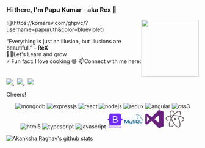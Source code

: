 
### Hi there, I'm Papu Kumar - aka Rex 👋
<img align ="right" src = "https://i.imgur.com/w4pKOQi.jpg" width="150" height="150">
![](https://komarev.com/ghpvc/?username=papuruth&color=blueviolet) 

“Everything is just an illusion, but illusions are beautiful.” – **ReX** <br />
👨‍💻Let's Learn and grow<br />
⚡ Fun fact: I love cooking :smile:
📫Connect with me here:<br />
 <br />
 <p>
  <a href="https://www.linkedin.com/in/papuruth/">
    <img src="https://img.shields.io/badge/Papu-Kumar-386938188?style=flat&logo=linkedin">
  </a> &nbsp; 
  <a href="https://twitter.com/papuruth">
    <img src="https://img.shields.io/badge/@Papuruth-30302f?style=flat&logo=twitter">
  </a>&nbsp;
 <a href="mailto:papu.kumar@kelltontech.com">
    <img src="https://img.shields.io/badge/Papu-Kumar-386938188?style=flat&logo=gmail">
  </a>
</p>

Cheers!
<p align="center">
<img src=https://devicons.github.io/devicon/devicon.git/icons/mongodb/mongodb-plain.svg alt=mongodb width="40" height="40"/>
<img src=https://devicons.github.io/devicon/devicon.git/icons/express/express-original.svg alt=expressjs width="40" height="40"/>
 <img src=https://devicons.github.io/devicon/devicon.git/icons/react/react-original-wordmark.svg alt=react width="40" height="40"/>
 <img src=https://devicons.github.io/devicon/devicon.git/icons/nodejs/nodejs-original.svg alt=nodejs width="40" height="40"/>
  <img src=https://devicons.github.io/devicon/devicon.git/icons/redux/redux-original.svg alt=redux width="40" height="40"/>
  <img src=https://devicons.github.io/devicon/devicon.git/icons/angularjs/angularjs-original.svg alt=angular width="40" height="40"/>
 <img src=https://devicons.github.io/devicon/devicon.git/icons/css3/css3-original-wordmark.svg alt=css3 width="40" height="40"/>
 <img src=https://devicons.github.io/devicon/devicon.git/icons/html5/html5-original-wordmark.svg alt=html5 width="40" height="40"/>
 <img src=https://devicons.github.io/devicon/devicon.git/icons/typescript/typescript-original.svg alt=typescript width="40" height="40"/>
 <img src=https://devicons.github.io/devicon/devicon.git/icons/javascript/javascript-original.svg alt=javascript width="40" height="40"/>
 <img src=https://raw.githubusercontent.com/devicons/devicon/master/icons/bootstrap/bootstrap-plain-wordmark.svg alt=Bootstrap width="40" height="40"/>
 <img src=https://raw.githubusercontent.com/devicons/devicon/master/icons/mysql/mysql-plain-wordmark.svg alt=mysql width="50" height="50"/> 
 <img src=https://raw.githubusercontent.com/devicons/devicon/master/icons/visualstudio/visualstudio-plain.svg alt=vs-code width="50" height="50"/>
 <img src=https://raw.githubusercontent.com/devicons/devicon/master/icons/atom/atom-original.svg alt=atom width="50" height="50"/>
 </p>


[![Akanksha Raghav's github stats](https://github-readme-stats.vercel.app/api?username=papuruth)](https://github.com/papuruth/github-readme-stats)
